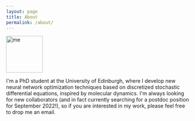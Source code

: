 ```yaml
---
layout: page
title: About
permalink: /about/
---
```


<!---Hi there! I’m Tiffany.-->

<img src="/pics/me.jpg" alt="me" width="100"/>
<!---![Me]({{TiffanyVlaar.github.io}}/pics/me.jpeg)-->

I'm a PhD student at the University of Edinburgh, where I develop new neural network optimization techniques based on discretized stochastic differential equations, inspired by molecular dynamics. <!--- and will be using this blog to post about my own research and other research topics that sparked my interest.--> I'm always looking for new collaborators (and in fact currently searching for a postdoc position for September 2022!), so if you are interested in my work, please feel free to drop me an email. 

<!---As a hobby I really enjoy traveling and hiking, so I simply couldn't resist adding some blogposts with pictures and recommended travel routes for some of my favourite travel destinations. Hope you enjoy!-->
